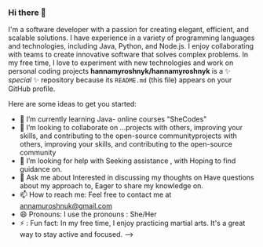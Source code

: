 ### Hi there 👋
 I'm a software developer with a passion for creating elegant, efficient, and scalable solutions. I have experience in a variety of programming languages and technologies, including Java, Python, and Node.js. I enjoy collaborating with teams to create innovative software that solves complex problems. In my free time, I love to experiment with new technologies and work on personal coding projects
**hannamyroshnyk/hannamyroshnyk** is a ✨ _special_ ✨ repository because its `README.md` (this file) appears on your GitHub profile.

Here are some ideas to get you started:


- 🌱 I’m currently learning Java- online courses "SheCodes"
- 👯 I’m looking to collaborate on ...projects with others, improving your skills, and contributing to the open-source communityprojects with others, improving your skills, and contributing to the open-source community
- 🤔 I’m looking for help with Seeking assistance , with
Hoping to find guidance on.
- 💬 Ask me about Interested in discussing my thoughts on
 Have questions about my approach to,
 Eager to share my knowledge on.
- 📫 How to reach me: Feel free to contact me at annamuroshnuk@gmail.com
- 😄 Pronouns: I use the pronouns : She/Her
- ⚡ : Fun fact: In my free time, I enjoy practicing martial arts. It's a great way to stay active and focused.
-->
